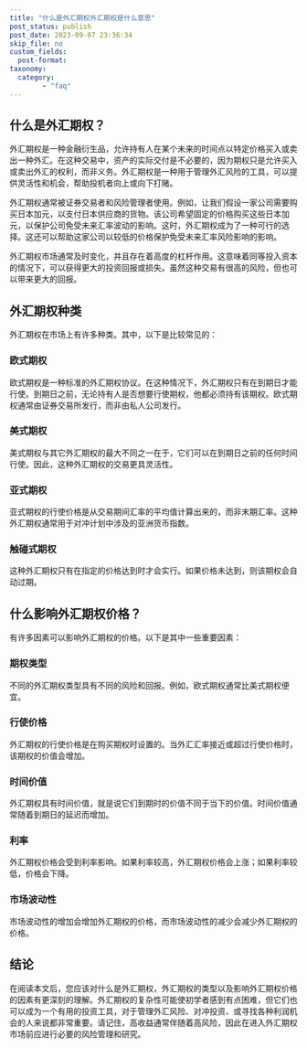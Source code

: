 ```yaml
---
title: "什么是外汇期权外汇期权是什么意思"
post_status: publish
post_date: 2023-09-07 23:36:34
skip_file: no
custom_fields: 
  post-format: 
taxonomy:
  category:
        - "faq"
---
```


## 什么是外汇期权？

外汇期权是一种金融衍生品，允许持有人在某个未来的时间点以特定价格买入或卖出一种外汇。在这种交易中，资产的实际交付是不必要的，因为期权只是允许买入或卖出外汇的权利，而非义务。外汇期权是一种用于管理外汇风险的工具，可以提供灵活性和机会，帮助投机者向上或向下打赌。

外汇期权通常被证券交易者和风险管理者使用。例如，让我们假设一家公司需要购买日本加元，以支付日本供应商的货物。该公司希望固定的价格购买这些日本加元，以保护公司免受未来汇率波动的影响。这时，外汇期权成为了一种可行的选择。这还可以帮助这家公司以较低的价格保护免受未来汇率风险影响的影响。

外汇期权市场通常及时变化，并且存在着高度的杠杆作用。这意味着同等投入资本的情况下，可以获得更大的投资回报或损失。虽然这种交易有很高的风险，但也可以带来更大的回报。

## 外汇期权种类

外汇期权在市场上有许多种类。其中，以下是比较常见的：

### 欧式期权

欧式期权是一种标准的外汇期权协议。在这种情况下，外汇期权只有在到期日才能行使。到期日之前，无论持有人是否想要行使期权，他都必须持有该期权。欧式期权通常由证券交易所发行，而非由私人公司发行。

### 美式期权

美式期权与其它外汇期权的最大不同之一在于，它们可以在到期日之前的任何时间行使。因此，这种外汇期权的交易更具灵活性。

### 亚式期权

亚式期权的行使价格是从交易期间汇率的平均值计算出来的，而非末期汇率。这种外汇期权通常用于对冲计划中涉及的亚洲货币指数。

### 触碰式期权

这种外汇期权只有在指定的价格达到时才会实行。如果价格未达到，则该期权会自动过期。

## 什么影响外汇期权价格？

有许多因素可以影响外汇期权的价格。以下是其中一些重要因素：

### 期权类型

不同的外汇期权类型具有不同的风险和回报。例如，欧式期权通常比美式期权便宜。

### 行使价格

外汇期权的行使价格是在购买期权时设置的。当外汇汇率接近或超过行使价格时，该期权的价值会增加。

### 时间价值

外汇期权具有时间价值，就是说它们到期时的价值不同于当下的价值。时间价值通常随着到期日的延迟而增加。

### 利率

外汇期权价格会受到利率影响。如果利率较高，外汇期权价格会上涨；如果利率较低，价格会下降。

### 市场波动性

市场波动性的增加会增加外汇期权的价格，而市场波动性的减少会减少外汇期权的价格。

## 结论

在阅读本文后，您应该对什么是外汇期权，外汇期权的类型以及影响外汇期权价格的因素有更深刻的理解。外汇期权的复杂性可能使初学者感到有点困难，但它们也可以成为一个有用的投资工具，对于管理外汇风险、对冲投资、或寻找各种利润机会的人来说都非常重要。请记住，高收益通常伴随着高风险，因此在进入外汇期权市场前应进行必要的风险管理和研究。
